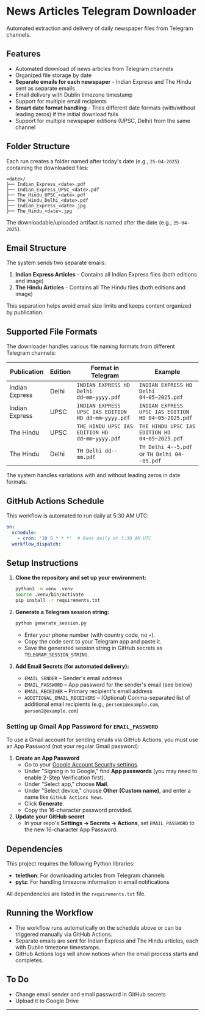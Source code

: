 # News Articles Telegram Downloader

Automated extraction and delivery of daily newspaper files from Telegram channels.

## Features

- Automated download of news articles from Telegram channels
- Organized file storage by date
- **Separate emails for each newspaper** - Indian Express and The Hindu sent as separate emails
- Email delivery with Dublin timezone timestamp
- Support for multiple email recipients
- **Smart date format handling** - Tries different date formats (with/without leading zeros) if the initial download fails
- Support for multiple newspaper editions (UPSC, Delhi) from the same channel

## Folder Structure

Each run creates a folder named after today's date (e.g., `25-04-2025`) containing the downloaded files:

```text
<date>/
├── Indian_Express_<date>.pdf
├── Indian_Express_UPSC_<date>.pdf
├── The_Hindu_UPSC_<date>.pdf
├── The_Hindu_Delhi_<date>.pdf
├── Indian_Express_<date>.jpg
├── The_Hindu_<date>.jpg
```

The downloadable/uploaded artifact is named after the date (e.g., `25-04-2025`).

## Email Structure

The system sends two separate emails:

1. **Indian Express Articles** - Contains all Indian Express files (both editions and image)
2. **The Hindu Articles** - Contains all The Hindu files (both editions and image)

This separation helps avoid email size limits and keeps content organized by publication.

## Supported File Formats

The downloader handles various file naming formats from different Telegram channels:

| Publication | Edition | Format in Telegram | Example |
|-------------|---------|-------------------|---------|
| Indian Express | Delhi | `INDIAN EXPRESS HD Delhi dd~mm~yyyy.pdf` | `INDIAN EXPRESS HD Delhi 04~05~2025.pdf` |
| Indian Express | UPSC | `INDIAN EXPRESS UPSC IAS EDITION HD dd~mm~yyyy.pdf` | `INDIAN EXPRESS UPSC IAS EDITION HD 04~05~2025.pdf` |
| The Hindu | UPSC | `THE HINDU UPSC IAS EDITION HD dd~mm~yyyy.pdf` | `THE HINDU UPSC IAS EDITION HD 04~05~2025.pdf` |
| The Hindu | Delhi | `TH Delhi dd--mm.pdf` | `TH Delhi 4--5.pdf` or `TH Delhi 04--05.pdf` |

The system handles variations with and without leading zeros in date formats.

## GitHub Actions Schedule

This workflow is automated to run daily at 5:30 AM UTC:

```yaml
on:
  schedule:
    - cron: '30 5 * * *'  # Runs daily at 5:30 AM UTC
  workflow_dispatch:
```

## Setup Instructions

1. **Clone the repository and set up your environment:**

    ```sh
    python3 -m venv .venv
    source .venv/bin/activate
    pip install -r requirements.txt
    ```

2. **Generate a Telegram session string:**

    ```sh
    python generate_session.py
    ```

    - Enter your phone number (with country code, no `+`).
    - Copy the code sent to your Telegram app and paste it.
    - Save the generated session string in GitHub secrets as `TELEGRAM_SESSION_STRING`.

3. **Add Email Secrets (for automated delivery):**
    - `EMAIL_SENDER` – Sender's email address
    - `EMAIL_PASSWORD` – App password for the sender's email (see below)
    - `EMAIL_RECEIVER` – Primary recipient's email address
    - `ADDITIONAL_EMAIL_RECEIVERS` – (Optional) Comma-separated list of additional email recipients (e.g., `person1@example.com`, `person2@example.com`)

### Setting up Gmail App Password for `EMAIL_PASSWORD`

To use a Gmail account for sending emails via GitHub Actions, you must use an App Password (not your regular Gmail password):

1. **Create an App Password**
    - Go to your [Google Account Security settings](https://myaccount.google.com/security).
    - Under "Signing in to Google," find **App passwords** (you may need to enable 2-Step Verification first).
    - Under "Select app," choose **Mail**.
    - Under "Select device," choose **Other (Custom name)**, and enter a name like `GitHub Actions News`.
    - Click **Generate**.
    - Copy the 16-character password provided.
2. **Update your GitHub secret**
    - In your repo's **Settings → Secrets → Actions**, set `EMAIL_PASSWORD` to the new 16-character App Password.

## Dependencies

This project requires the following Python libraries:

- **telethon**: For downloading articles from Telegram channels
- **pytz**: For handling timezone information in email notifications

All dependencies are listed in the `requirements.txt` file.

## Running the Workflow

- The workflow runs automatically on the schedule above or can be triggered manually via GitHub Actions.
- Separate emails are sent for Indian Express and The Hindu articles, each with Dublin timezone timestamps.
- GitHub Actions logs will show notices when the email process starts and completes.

## To Do

- Change email sender and email password in GitHub secrets
- Upload it to Google Drive

---
